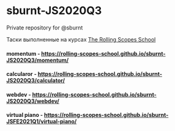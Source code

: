 # sburnt-JS2020Q3
Private repository for @sburnt

Таски выполненные на курсах [The Rolling Scopes School](https://rs.school/)

#### momentum - https://rolling-scopes-school.github.io/sburnt-JS2020Q3/momentum/
#### calcularor - https://rolling-scopes-school.github.io/sburnt-JS2020Q3/calculator/
#### webdev - https://rolling-scopes-school.github.io/sburnt-JS2020Q3/webdev/
#### virtual piano - https://rolling-scopes-school.github.io/sburnt-JSFE2021Q1/virtual-piano/
